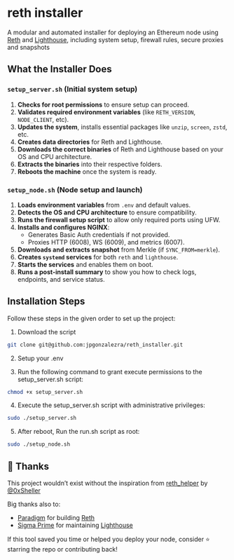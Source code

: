 # reth installer

A modular and automated installer for deploying an Ethereum node using [Reth](https://github.com/paradigmxyz/reth) and [Lighthouse](https://github.com/sigp/lighthouse), including system setup, firewall rules, secure proxies and snapshots

## What the Installer Does

### `setup_server.sh` (Initial system setup)
1. **Checks for root permissions** to ensure setup can proceed.
2. **Validates required environment variables** (like `RETH_VERSION`, `NODE_CLIENT`, etc).
3. **Updates the system**, installs essential packages like `unzip`, `screen`, `zstd`, etc.
4. **Creates data directories** for Reth and Lighthouse.
5. **Downloads the correct binaries** of Reth and Lighthouse based on your OS and CPU architecture.
6. **Extracts the binaries** into their respective folders.
7. **Reboots the machine** once the system is ready.

### `setup_node.sh` (Node setup and launch)
1. **Loads environment variables** from `.env` and default values.
2. **Detects the OS and CPU architecture** to ensure compatibility.
3. **Runs the firewall setup script** to allow only required ports using UFW.
4. **Installs and configures NGINX**:
   - Generates Basic Auth credentials if not provided.
   - Proxies HTTP (6008), WS (6009), and metrics (6007).
5. **Downloads and extracts snapshot** from Merkle (if `SYNC_FROM=merkle`).
6. **Creates `systemd` services** for both `reth` and `lighthouse`.
7. **Starts the services** and enables them on boot.
8. **Runs a post-install summary** to show you how to check logs, endpoints, and service status.


## Installation Steps

Follow these steps in the given order to set up the project:
1. Download the script
```bash
git clone git@github.com:jpgonzalezra/reth_installer.git
```

2. Setup your .env

3. Run the following command to grant execute permissions to the setup_server.sh script:

```bash
chmod +x setup_server.sh
```

4. Execute the setup_server.sh script with administrative privileges:

```bash
sudo ./setup_server.sh
```

5. After reboot, Run the run.sh script as root:

```bash
sudo ./setup_node.sh
```

## 🙏 Thanks

This project wouldn’t exist without the inspiration from [reth_helper](https://github.com/0xSheller/reth_helper) by [@0xSheller](https://github.com/0xSheller)

Big thanks also to:
- [Paradigm](https://github.com/paradigmxyz) for building [Reth](https://github.com/paradigmxyz/reth)
- [Sigma Prime](https://github.com/sigp) for maintaining [Lighthouse](https://github.com/sigp/lighthouse)

If this tool saved you time or helped you deploy your node, consider ⭐️ starring the repo or contributing back!